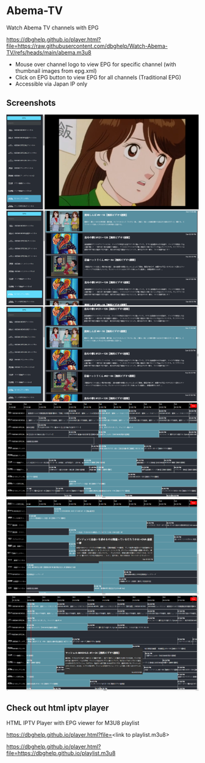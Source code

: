 # Abema-TV
Watch Abema TV channels with EPG

https://dbghelp.github.io/player.html?file=https://raw.githubusercontent.com/dbghelp/Watch-Abema-TV/refs/heads/main/abema.m3u8

- Mouse over channel logo to view EPG for specific channel (with thumbnail images from epg.xml)
- Click on EPG button to view EPG for all channels (Traditional EPG)
- Accessible via Japan IP only

## Screenshots
![Local Image](./img/1.png)
![Local Image](./img/2.png)
![Local Image](./img/3.png)
![Local Image](./img/4.png)
![Local Image](./img/5.png)
![Local Image](./img/6.png)

## Check out html iptv player

HTML IPTV Player with EPG viewer for M3U8 playlist

https://dbghelp.github.io/player.html?file=<link to playlist.m3u8\>

https://dbghelp.github.io/player.html?file=https://dbghelp.github.io/playlist.m3u8
